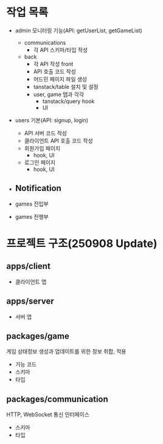 # 작업 목록

- admin 모니터링 기능(API: getUserList, getGameList)
  - communications
    - 각 API 스키마/타입 작성
  - back
    - 각 API 작성
    front
    - API 호출 코드 작성
    - 어드민 페이지 파일 생성
    - tanstack/table 설치 및 설정
    - user, game 탭과 각각
        - tanstack/query hook
        - UI

- users 기본(API: signup, login)
    - API 서버 코드 작성
    - 클라이언트 API 호출 코드 작성
    - 회원가입 페이지
        - hook, UI
    - 로그인 페이지
        - hook, UI

- Notification
    - 

- games 진입부

- games 진행부


# 프로젝트 구조(250908 Update)

## apps/client

- 클라이언트 앱

## apps/server

- 서버 앱

## packages/game

게임 상태정보 생성과 업데이트를 위한 정보 취합, 적용
 - 기능 코드
 - 스키마
 - 타입

## packages/communication

HTTP, WebSocket 통신 인터페이스
 - 스키마
 - 타입

